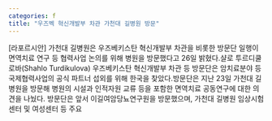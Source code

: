 ```yaml
---
categories: f
title: "우즈벡 혁신개발부 차관 가천대 길병원 방문"
---
```

[라포르시안] 가천대 길병원은 우즈베키스탄 혁신개발부 차관을 비롯한 방문단 일행이 면역치료 연구 등 협력사업 논의를 위해 병원을 방문했다고 26일 밝혔다.샬로 투르디쿨로바(Shahlo Turdikulova) 우즈베키스탄 혁신개발부 차관 등 방문단은 암치료분야 등 국제협력사업의 공식 파트너 섭외를 위해 한국을 찾았다.방문단은 지난 23일 가천대 길병원을 방문해 병원의 시설과 인적자원 교류 등을 포함한 면역치료 공동연구에 대한 의견을 나눴다. 방문단은 앞서 이길여암당뇨연구원을 방문했으며, 가천대 길병원 임상시험센터 및 여성센터 등 주요
